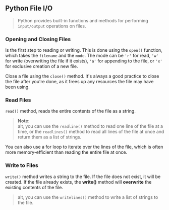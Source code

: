 ## Python File I/O

> Python provides built-in functions and methods for performing `input/output` operations on files. 

### Opening and Closing Files
Is the first step to reading or writing. This is done using the `open()` function, which takes the `filename` and the `mode`. The mode can be `'r'` for read, `'w'` for write (overwriting the file if it exists), `'a'` for appending to the file, or `'x'` for exclusive creation of a new file.

Close a file using the `close()` method. It's always a good practice to close the file after you're done, as it frees up any resources the file may have been using.

### Read Files
`read()` method, reads the entire contents of the file as a string.

> **Note**:   		  
> alt, you can use the `readline()` method to read one line of the file at a time, or the `readlines()` method to read all lines of the file at once and return them as a list of strings.

You can also use a for loop to iterate over the lines of the file, which is often more memory-efficient than reading the entire file at once.

### Write to Files
`write()` method writes a string to the file. If the file does not exist, it will be created. If the file already exists, the **write()** method will **overwrite** the existing contents of the file.

> alt, you can use the `writelines()` method to write a list of strings to the file.
